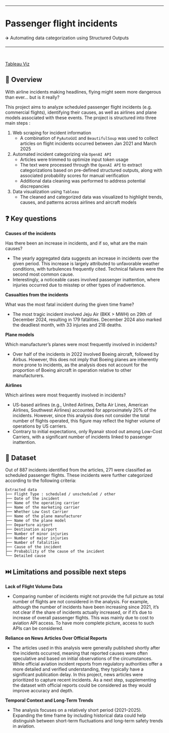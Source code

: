 ***
# Passenger flight incidents
✈️ Automating data categorization using Structured Outputs
***

<br>

[Tableau Viz](https://public.tableau.com/views/passengerflightincidents/Cause?:language=en-US&:sid=&:redirect=auth&:display_count=n&:origin=viz_share_link)


## 📖 Overview

With airline incidents making headlines, flying might seem more dangerous than ever… but is it really?

This project aims to analyze scheduled passenger flight incidents (e.g. commercial flights), identifying their causes, as well as airlines and plane models associated with these events. The project is structured into three main steps :

1. Web scraping for incident information
    - A combination of `PyAutoGUI` and `BeautifulSoup` was used to collect articles on flight incidents occurred between Jan 2021 and March 2025
2. Automated incident categorizing via `OpenAI API`
    - Articles were trimmed to optimize input token usage
    - The text were processed through the `OpenAI API` to extract categorizations based on pre-defined structured outputs, along with associated probability scores for manual verification
    - Additional data cleaning was performed to address potential discrepancies
3. Data visualization using `Tableau`
    - The cleaned and categorized data was visualized to highlight trends, causes, and patterns across airlines and aircraft models

## ❓ Key questions

**Causes of the incidents**

Has there been an increase in incidents, and if so, what are the main causes?
- The yearly aggregated data suggests an increase in incidents over the given period. This increase is largely attributed to unfavorable weather conditions, with turbulences frequently cited. Technical failures were the second most common cause.
- Interestingly, a noticeable cases involved passenger inattention, where injuries occurred due to misstep or other types of inadvertence.

**Casualties from the incidents**

What was the most fatal incident during the given time frame?
- The most tragic incident involved Jeju Air (BKK > MWH) on 29th of December 2024, resulting in 179 fatalities. December 2024 also marked the deadliest month, with 33 injuries and 218 deaths.

**Plane models**

Which manufacturer’s planes were most frequently involved in incidents?
- Over half of the incidents in 2022 involved Boeing aircraft, followed by Airbus. However, this does not imply that Boeing planes are inherently more prone to incidents, as the analysis does not account for the proportion of Boeing aircraft in operation relative to other manufacturers.

**Airlines**

Which airlines were most frequently involved in incidents?
- US-based airlines (e.g., United Airlines, Delta Air Lines, American Airlines, Southwest Airlines) accounted for approximately 20% of the incidents. However, since this analysis does not consider the total number of flights operated, this figure may reflect the higher volume of operations by US carriers.
- Contrary to initial expectations, only Ryanair stood out among Low-Cost Carriers, with a significant number of incidents linked to passenger inattention.

## 💾 Dataset

Out of 887 incidents identified from the articles, 271 were classified as scheduled passenger flights. These incidents were further categorized according to the following criteria:

```
Extracted data
├── Flight Type : scheduled / unscheduled / other
├── Date of the incident
├── Name of the operating carrier
├── Name of the marketing carrier
├── Whether Low Cost Carrier
├── Name of the plane manufacturer
├── Name of the plane model
├── Departure airport
├── Destination airport
├── Number of minor injuries
├── Number of major injuries
├── Number of fatalities
├── Cause of the incident
├── Probability of the cause of the incident
└── Detailed cause
```

## ⏭️ Limitations and possible next steps

**Lack of Flight Volume Data**

- Comparing number of incidents might not provide the full picture as total number of flights are not considered in the analysis. For example, although the number of incidents have been increasing since 2021, it’s not clear if the share of incidents actually increased, or if it’s due to increase of overall passenger flights. This was mainly due to cost to aviation API access. To have more complete picture, access to such APIs can be considered.

**Reliance on News Articles Over Official Reports**

- The articles used in this analysis were generally published shortly after the incidents occurred, meaning that reported causes were often speculative and based on initial observations of the circumstances. While official aviation incident reports from regulatory authorities offer a more detailed and verified understanding, they typically have a significant publication delay. In this project, news articles were prioritized to capture recent incidents. As a next step, supplementing the dataset with official reports could be considered as they would improve accuracy and depth.

**Temporal Context and Long-Term Trends**

- The analysis focuses on a relatively short period (2021–2025). Expanding the time frame by including historical data could help distinguish between short-term fluctuations and long-term safety trends in aviation.
